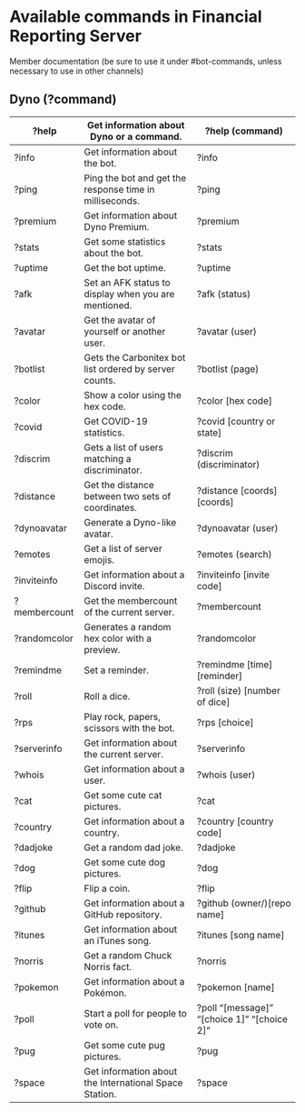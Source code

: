 # Available commands in Financial Reporting Server
Member documentation (be sure to use it under #bot-commands, unless necessary to use in other channels)

## Dyno (?command)
| ?help        | Get information about Dyno or a command.                | ?help (command)                             |
|--------------|---------------------------------------------------------|---------------------------------------------|
| ?info        | Get information about the bot.                          | ?info                                       |
| ?ping        | Ping the bot and get the response time in milliseconds. | ?ping                                       |
| ?premium     | Get information about Dyno Premium.                     | ?premium                                    |
| ?stats       | Get some statistics about the bot.                      | ?stats                                      |
| ?uptime      | Get the bot uptime.                                     | ?uptime                                     |
| ?afk         | Set an AFK status to display when you are mentioned.    | ?afk (status)                               |
| ?avatar      | Get the avatar of yourself or another user.             | ?avatar (user)                              |
| ?botlist     | Gets the Carbonitex bot list ordered by server counts.  | ?botlist (page)                             |
| ?color       | Show a color using the hex code.                        | ?color [hex code]                           |
| ?covid       | Get COVID-19 statistics.                                | ?covid [country or state]                   |
| ?discrim     | Gets a list of users matching a discriminator.          | ?discrim (discriminator)                    |
| ?distance    | Get the distance between two sets of coordinates.       | ?distance [coords] [coords]                 |
| ?dynoavatar  | Generate a Dyno-like avatar.                            | ?dynoavatar (user)                          |
| ?emotes      | Get a list of server emojis.                            | ?emotes (search)                            |
| ?inviteinfo  | Get information about a Discord invite.                 | ?inviteinfo [invite code]                   |
| ?membercount | Get the membercount of the current server.              | ?membercount                                |
| ?randomcolor | Generates a random hex color with a preview.            | ?randomcolor                                |
| ?remindme    | Set a reminder.                                         | ?remindme [time] [reminder]                 |
| ?roll        | Roll a dice.                                            | ?roll (size) [number of dice]               |
| ?rps         | Play rock, papers, scissors with the bot.               | ?rps [choice]                               |
| ?serverinfo  | Get information about the current server.               | ?serverinfo                                 |
| ?whois       | Get information about a user.                           | ?whois (user)                               |
| ?cat         | Get some cute cat pictures.                             | ?cat                                        |
| ?country     | Get information about a country.                        | ?country [country code]                     |
| ?dadjoke     | Get a random dad joke.                                  | ?dadjoke                                    |
| ?dog         | Get some cute dog pictures.                             | ?dog                                        |
| ?flip        | Flip a coin.                                            | ?flip                                       |
| ?github      | Get information about a GitHub repository.              | ?github (owner/)[repo name]                 |
| ?itunes      | Get information about an iTunes song.                   | ?itunes [song name]                         |
| ?norris      | Get a random Chuck Norris fact.                         | ?norris                                     |
| ?pokemon     | Get information about a Pokémon.                        | ?pokemon [name]                             |
| ?poll        | Start a poll for people to vote on.                     | ?poll “[message]” “[choice 1]” “[choice 2]” |
| ?pug         | Get some cute pug pictures.                             | ?pug                                        |
| ?space       | Get information about the International Space Station.  | ?space                                      |
